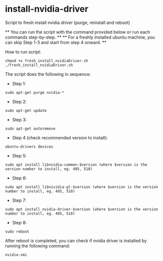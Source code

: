 # install-nvidia-driver
Script to fresh install nvidia driver (purge, reinstall and reboot)

** You can run the script with the command provided below or run each commands step-by-step. **
** For a freshly installed ubuntu machine, you can skip Step 1-3 and start from step 4 onward. **

How to run script:
```shell
chmod +x fresh_install_nvidiaDriver.sh
./fresh_install_nvidiaDriver.sh
```

The script does the following in sequence:
* Step 1: 
```shell 
sudo apt-get purge nvidia-* 
```
* Step 2: 
```shell 
sudo apt-get update 
```
* Step 3: 
```shell 
sudo apt-get autoremove 
```
* Step 4 (check recommended version to install): 
```shell 
ubuntu-drivers devices 
```
* Step 5: 
```shell 
sudo apt install libnvidia-common-$version (where $version is the version number to install, eg. 495, 510) 
```
* Step 6: 
```shell 
sudo apt install libnividia-gl-$version (where $version is the version number to install, eg. 495, 510) 
```
* Step 7: 
```shell 
sudo apt install nvidia-driver-$version (where $version is the version number to install, eg. 495, 510) 
```
* Step 8: 
```shell 
sudo reboot 
```

After reboot is completed, you can check if nvidia driver is installed by running the following command:
```shell
nvidia-smi
```

